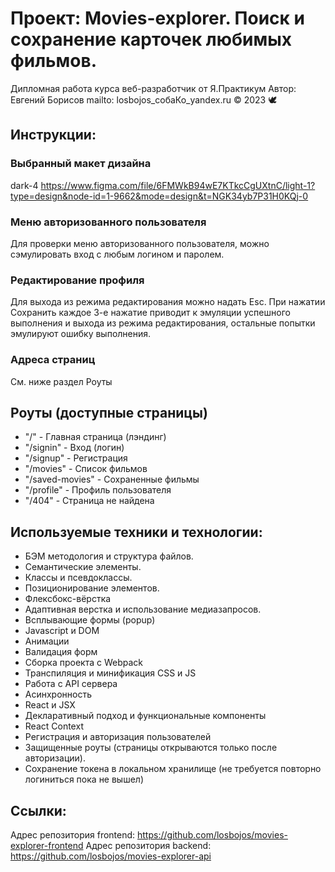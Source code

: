 # Проект: Movies-explorer. Поиск и сохранение карточек любимых фильмов.
Дипломная работа курса веб-разработчик от Я.Практикум
Автор: Евгений Борисов
mailto: losbojos_собаКо_yandex.ru
© 2023 :dove:

## Инструкции:
### Выбранный макет дизайна
dark-4
https://www.figma.com/file/6FMWkB94wE7KTkcCgUXtnC/light-1?type=design&node-id=1-9662&mode=design&t=NGK34yb7P31H0KQj-0
### Меню авторизованного пользователя
Для проверки меню авторизованного пользователя, можно сэмулировать вход с любым логином и паролем.
### Редактирование профиля
Для выхода из режима редактирования можно надать Esc.
При нажатии Сохранить каждое 3-е нажатие приводит к эмуляции успешного выполнения и выхода из режима редактирования, остальные попытки эмулируют ошибку выполнения.
### Адреса страниц
См. ниже раздел Роуты

## Роуты (доступные страницы)
+ "/"             - Главная страница (лэндинг)
+ "/signin"       - Вход (логин)
+ "/signup"       - Регистрация
+ "/movies"       - Список фильмов
+ "/saved-movies" - Сохраненные фильмы
+ "/profile"      - Профиль пользователя
+ "/404"          - Страница не найдена

## Используемые техники и технологии:
+ БЭМ методология и структура файлов.
+ Семантические элементы.
+ Классы и псевдоклассы.
+ Позиционирование элементов.
+ Флексбокс-вёрстка
+ Адаптивная верстка и использование медиазапросов.
+ Всплывающие формы (popup)
+ Javascript и DOM
+ Анимации
+ Валидация форм
+ Сборка проекта с Webpack 
+ Транспиляция и минификация CSS и JS
+ Работа с API сервера
+ Асинхронность
+ React и JSX
+ Декларативный подход и функциональные компоненты
+ React Context
+ Регистрация и авторизация пользователей
+ Защищенные роуты (страницы открываются только после авторизации).
+ Сохранение токена в локальном хранилище (не требуется повторно логиниться пока не вышел)

## Ссылки:
Адрес репозитория frontend: https://github.com/losbojos/movies-explorer-frontend
Адрес репозитория backend: https://github.com/losbojos/movies-explorer-api
